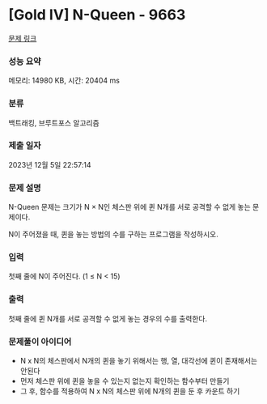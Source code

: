 # [Gold IV] N-Queen - 9663

[문제 링크](https://www.acmicpc.net/problem/9663)

### 성능 요약

메모리: 14980 KB, 시간: 20404 ms

### 분류

백트래킹, 브루트포스 알고리즘

### 제출 일자

2023년 12월 5일 22:57:14

### 문제 설명

<p>N-Queen 문제는 크기가 N × N인 체스판 위에 퀸 N개를 서로 공격할 수 없게 놓는 문제이다.</p>

<p>N이 주어졌을 때, 퀸을 놓는 방법의 수를 구하는 프로그램을 작성하시오.</p>

### 입력

 <p>첫째 줄에 N이 주어진다. (1 ≤ N < 15)</p>

### 출력

 <p>첫째 줄에 퀸 N개를 서로 공격할 수 없게 놓는 경우의 수를 출력한다.</p>

### 문제풀이 아이디어

- N x N의 체스판에서 N개의 퀸을 놓기 위해서는 행, 열, 대각선에 퀸이 존재해서는 안된다
- 먼저 체스판 위에 퀸을 놓을 수 있는지 없는지 확인하는 함수부터 만들기
- 그 후, 함수를 적용하여 N x N의 체스판 위에 N개의 퀸을 둔 후 카운트 하기
